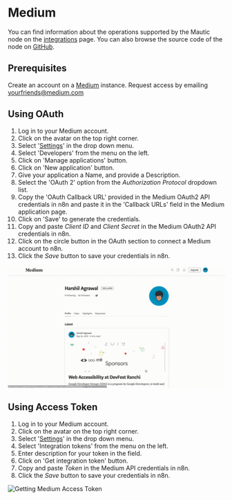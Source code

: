 # Medium

You can find information about the operations supported by the Mautic node on the [integrations](https://n8n.io/integrations/n8n-nodes-base.medium) page. You can also browse the source code of the node on [GitHub](https://github.com/n8n-io/n8n/tree/master/packages/nodes-base/nodes/Medium).

## Prerequisites

Create an account on a [Medium](https://www.medium.com/) instance.
Request access by emailing [yourfriends@medium.com](mailto:yourfriends@medium.com)


## Using OAuth

1. Log in to your Medium account.
2. Click on the avatar on the top right corner.
3. Select '[Settings](https://medium.com/me/settings)' in the drop down menu.
4. Select 'Developers' from the menu on the left.
5. Click on 'Manage applications' button.
6. Click on 'New application' button.
7. Give your application a Name, and provide a Description.
8. Select the 'OAuth 2' option from the *Authorization Protocol* dropdown list.
9. Copy the 'OAuth Callback URL' provided in the Medium OAuth2 API credentials in n8n and paste it in the 'Callback URLs' field in the Medium application page.
10. Click on 'Save' to generate the credentials.
11. Copy and paste *Client ID* and *Client Secret* in the Medium OAuth2 API credentials in n8n.
12. Click on the circle button in the OAuth section to connect a Medium account to n8n.
13. Click the *Save* button to save your credentials in n8n.

![Getting Medium OAuth credentials](./using-oauth.gif)

## Using Access Token

1. Log in to your Medium account.
2. Click on the avatar on the top right corner.
3. Select '[Settings](https://medium.com/me/settings)' in the drop down menu.
4. Select 'Integration tokens' from the menu on the left.
5. Enter description for your token in the field.
6. Click on 'Get integration token' button.
7. Copy and paste *Token* in the Medium API credentials in n8n.
8. Click the *Save* button to save your credentials in n8n.

![Getting Medium Access Token](./using-token.gif)
